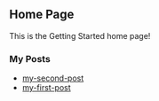 ## Home Page

This is the Getting Started home page!

### My Posts
- [my-second-post](/blog/second-post/)
- [my-first-post](/blog/first-post/)
